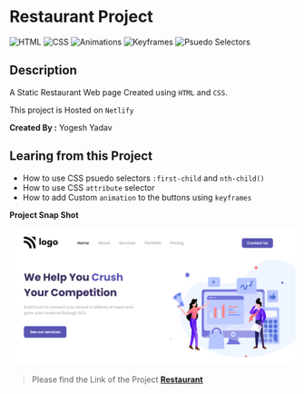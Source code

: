 # Restaurant Project

![HTML](https://img.shields.io/badge/-HTML-red)
![CSS](https://img.shields.io/badge/-CSS-brightgreen)
![Animations](https://img.shields.io/badge/-Animations-orange)
![Keyframes](https://img.shields.io/badge/-Keyframes-blue)
![Psuedo Selectors](https://img.shields.io/badge/-Psuedo%20Selectors-gray)

## Description

A Static Restaurant Web page Created using `HTML` and `CSS`.

This project is Hosted on `Netlify`

**Created By :** Yogesh Yadav

## Learing from this Project

- How to use CSS psuedo selectors `:first-child` and `nth-child()`
- How to use CSS `attribute` selector
- How to add Custom `animation` to the buttons using `keyframes`

__Project Snap Shot__

![img](Snap.png)

> Please find the Link of the Project
[__Restaurant__]()

